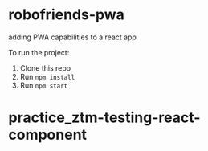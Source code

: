 # robofriends-pwa
adding PWA capabilities to a react app

To run the project:

1. Clone this repo
2. Run `npm install`
3. Run `npm start`

# practice_ztm-testing-react-component
